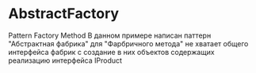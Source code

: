# AbstractFactory
Pattern Factory Method
В данном примере написан паттерн "Абстрактная фабрика" для "Фарбричного метода" не хватает общего интерфейса фабрик с создание в них объектов содержащих реализацию интерфейса IProduct
